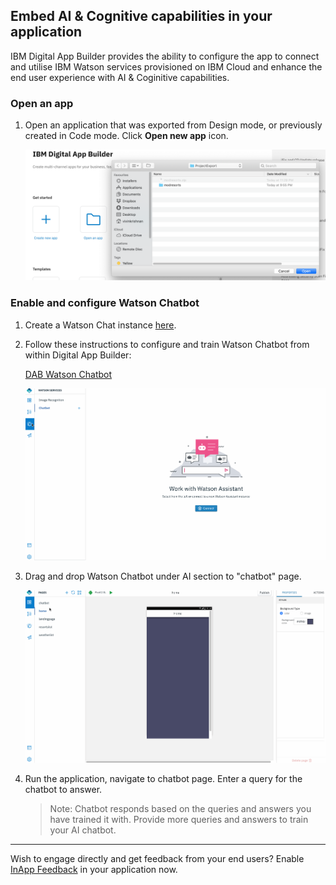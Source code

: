 ## Embed AI & Cognitive capabilities in your application

IBM Digital App Builder provides the ability to configure the app to connect and utilise IBM Watson services provisioned on IBM Cloud and enhance the end user experience with AI & Coginitive capabilities.

### Open an app

1. Open an application that was exported from Design mode, or previously created in Code mode. Click **Open new app** icon. 

    ![Import](../Artifacts/screenshots/dab-modresorts-import-codemode.png)

### Enable and configure Watson Chatbot
    
1. Create a Watson Chat instance [here](https://cloud.ibm.com/catalog/services/watson-assistant).

2. Follow these instructions to configure and train Watson Chatbot from within Digital App Builder:

	[DAB Watson Chatbot](https://mobilefirstplatform.ibmcloud.com/tutorials/en/foundation/8.0/digital-app-builder/dab-interface/#chatbot)
	
	![DAB enable WatsonChat](../Artifacts/screenshots/dab-modresorts-watson-chatbot.gif)

3. Drag and drop Watson Chatbot under AI section to "chatbot" page.

	![Add WatsonChat](../Artifacts/screenshots/dab-modresorts-watson-chatbot-addingthebot.gif)
    
4. Run the application, navigate to chatbot page. Enter a query for the chatbot to answer. 

	>Note: Chatbot responds based on the queries and answers you have trained it with. Provide more queries and answers to train your AI chatbot.

-----------

Wish to engage directly and get feedback from your end users? Enable [InApp Feedback](../inapp-feedback) in your application now.
